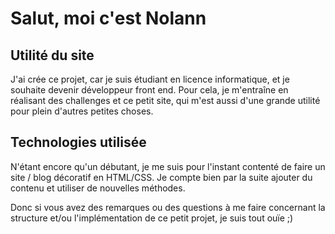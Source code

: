 # Salut, moi c'est Nolann

## Utilité du site

J'ai crée ce projet, car je suis étudiant en licence informatique, et je souhaite devenir développeur front end. Pour cela, je m'entraîne en réalisant des challenges et ce petit site, qui m'est aussi d'une grande utilité pour plein d'autres petites choses.

## Technologies utilisée

N'étant encore qu'un débutant, je me suis pour l'instant contenté de faire un site / blog décoratif en HTML/CSS. Je compte bien par la suite ajouter du contenu et utiliser de nouvelles méthodes.

Donc si vous avez des remarques ou des questions à me faire concernant la structure et/ou l'implémentation de ce petit projet, je suis tout ouïe ;)
